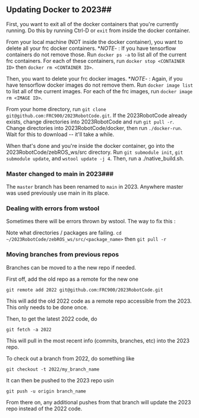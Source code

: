 ## Updating Docker to 2023## 

First, you want to exit all of the docker containers that you're currently running. Do this by running Ctrl-D or `exit` from inside the docker container.

From your local machine (NOT inside the docker container), you want to delete all your frc docker containers.  **NOTE*- : If you have tensorflow containers do not remove those. Run `docker ps -a` to list all of the current frc containers. For each of these containers, run `docker stop <CONTAINER ID>` then `docker rm <CONTAINER ID>`. 

Then, you want to delete your frc docker images. **NOTE*- : Again, if you have tensorflow docker images do not remove them.  Run `docker image list` to list all of the current images. For each of the frc images, run `docker image rm <IMAGE ID>`.

From your home directory, run `git clone git@github.com:FRC900/2023RobotCode.git`. If the 2023RobotCode already exists, change directories into 2023RobotCode and run `git pull -r`.  Change directories into 2023RobotCode/docker, then run `./docker-run`. Wait for this to download -- it'll take a while.

When that's done and you're inside the docker container, go into the 2023RobotCode/zebROS_ws/src directory. Run `git submodule init`, `git submodule update`, and `wstool update -j 4`. Then, run a ./native_build.sh.

### Master changed to main in 2023### 

The `master` branch has been renamed to `main` in 2023.  Anywhere master was used previously use main in its place.

###  Dealing with errors from wstool ### 

Sometimes there will be errors thrown by wstool. The way to fix this : 

Note what directories / packages are failing.
`cd ~/2023RobotCode/zebROS_ws/src/<package_name>` then `git pull -r`

###  Moving branches from previous repos ### 

Branches can be moved to a the new repo if needed.

First off, add the old repo as a remote for the new one

`git remote add 2022 git@github.com:FRC900/2023RobotCode.git`

This will add the old 2022 code as a remote repo accessible from the 2023.  This only needs to be done once.

Then, to get the latest 2022 code, do

`git fetch -a 2022`

This will pull in the most recent info (commits, branches, etc) into the 2023 repo.

To check out a branch from 2022, do something like

`git checkout -t 2022/my_branch_name`

It can then be pushed to the 2023 repo usin

`git push -u origin branch_name`

From there on, any additional pushes from that branch will update the 2023 repo instead of the 2022 code.

